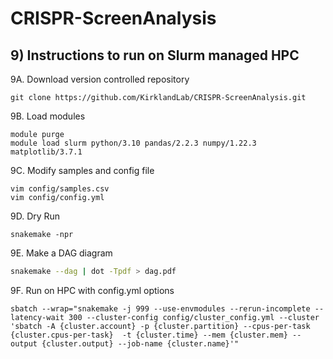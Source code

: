 # CRISPR-ScreenAnalysis

## 9) Instructions to run on Slurm managed HPC
9A. Download version controlled repository
```
git clone https://github.com/KirklandLab/CRISPR-ScreenAnalysis.git
```
9B. Load modules
```
module purge
module load slurm python/3.10 pandas/2.2.3 numpy/1.22.3 matplotlib/3.7.1
```
9C. Modify samples and config file
```
vim config/samples.csv
vim config/config.yml
```
9D. Dry Run
```
snakemake -npr
```

9E.  Make a DAG diagram
```bash
snakemake --dag | dot -Tpdf > dag.pdf
```

9F. Run on HPC with config.yml options
```
sbatch --wrap="snakemake -j 999 --use-envmodules --rerun-incomplete --latency-wait 300 --cluster-config config/cluster_config.yml --cluster 'sbatch -A {cluster.account} -p {cluster.partition} --cpus-per-task {cluster.cpus-per-task}  -t {cluster.time} --mem {cluster.mem} --output {cluster.output} --job-name {cluster.name}'"
```
